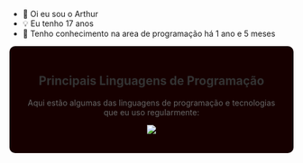 - 👋 Oi eu sou o Arthur
- 💡 Eu tenho 17 anos
- 🧠 Tenho conhecimento na area de programação há 1 ano e 5 meses
  
<div align="center" style="background-color: #160000; padding: 20px; border-radius: 10px;">
    <h2 style="color: #333;">Principais Linguagens de Programação</h2>
    <p style="color: #666;">Aqui estão algumas das linguagens de programação e tecnologias que eu uso regularmente:</p>
    <ul style="list-style-type: none; padding: 0;">
        <img src = "https://skillicons.dev/icons?i=js,html,css,wasm,dotnet,cs,mysql,npm,react,ts)](https://skillicons.dev">
    </ul>
  
</div>
